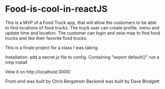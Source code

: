 # Food-is-cool-in-reactJS

This is a MVP of a Food Truck app, that will allow the customers to be able to find locations of food trucks. 
The truck user can create profile, menu and update time and location.
The customer can login and veiw map to find food trucks and like their favorite food trucks.


This is a finale project for a class I was taking.

Installation:
  add a secret.js file to config. Containing "export default{}"
  run a nmp install
  
Veiw it on http://localhost:3000/

Front-end was built by Chris Bergstrom
Backend was built by Dave Blodgett
